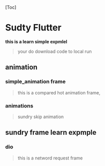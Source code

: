[Toc]

# Sudty Flutter
**this is a  learn simple expmlel**
>your do  download code to local run 
## animation
### simple_animation frame
>this is a compared hot animation frame,
### animations
>sundry skip animation
## sundry frame learn expmple
### dio
>this is a netword request frame 


